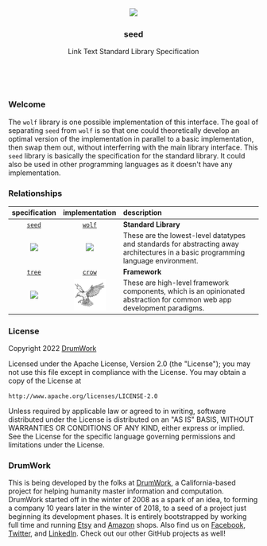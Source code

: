 
<br/>
<br/>
<br/>
<br/>
<br/>
<br/>
<br/>

<p align='center'>
  <img src='https://github.com/drumworkteam/seed/blob/make/view/view.svg?raw=true' height='256'>
</p>

<h3 align='center'>seed</h3>
<p align='center'>
  Link Text Standard Library Specification
</p>

<br/>
<br/>
<br/>

### Welcome

The `wolf` library is one possible implementation of this interface. The goal of separating `seed` from `wolf` is so that one could theoretically develop an optimal version of the implementation in parallel to a basic implementation, then swap them out, without interferring with the main library interface. This `seed` library is basically the specification for the standard library. It could also be used in other programming languages as it doesn't have any implementation.

### Relationships

| specification | implementation | description |
|:----:|:----:|:----|
| [`seed`](https://github.com/drumworkteam/seed) | [`wolf`](https://github.com/drumworkteam/wolf) | **Standard Library** |
| <a href="https://github.com/drumworkteam/seed"><img src='https://github.com/drumworkteam/seed/blob/make/view/view.svg?raw=true' height='64'></a> | <a href="https://github.com/drumworkteam/wolf"><img src='https://github.com/drumworkteam/wolf/blob/make/view/view.svg?raw=true' height='64'></a> | These are the lowest-level datatypes and standards for abstracting away architectures in a basic programming language environment. |
| [`tree`](https://github.com/drumworkteam/tree) | [`crow`](https://github.com/drumworkteam/crow) | **Framework** |
| <a href="https://github.com/drumworkteam/tree"><img src='https://github.com/drumworkteam/tree/blob/make/view/view.svg?raw=true' height='64'></a> | <a href="https://github.com/drumworkteam/crow"><img src='https://github.com/drumworkteam/crow/blob/make/view/view.svg?raw=true' height='64'></a> | These are high-level framework components, which is an opinionated abstraction for common web app development paradigms. |

### License

Copyright 2022 <a href='https://drum.work'>DrumWork</a>

Licensed under the Apache License, Version 2.0 (the "License");
you may not use this file except in compliance with the License.
You may obtain a copy of the License at

    http://www.apache.org/licenses/LICENSE-2.0

Unless required by applicable law or agreed to in writing, software
distributed under the License is distributed on an "AS IS" BASIS,
WITHOUT WARRANTIES OR CONDITIONS OF ANY KIND, either express or implied.
See the License for the specific language governing permissions and
limitations under the License.

### DrumWork

This is being developed by the folks at [DrumWork](https://drum.work), a California-based project for helping humanity master information and computation. DrumWork started off in the winter of 2008 as a spark of an idea, to forming a company 10 years later in the winter of 2018, to a seed of a project just beginning its development phases. It is entirely bootstrapped by working full time and running [Etsy](https://etsy.com/shop/mountbuild) and [Amazon](https://www.amazon.com/s?rh=p_27%3AMount+Build) shops. Also find us on [Facebook](https://www.facebook.com/drumworkteam), [Twitter](https://twitter.com/drumworkteam), and [LinkedIn](https://www.linkedin.com/company/drumworkteam). Check out our other GitHub projects as well!
